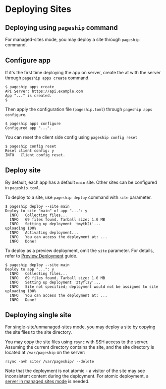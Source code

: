 # Deploying Sites

## Deploying using `pageship` command

For managed-sites mode, you may deploy a site through `pageship` command.

## Configure app

If it's the first time deploying the app on server, create the at with the
server through `pageship apps create` command.

```
$ pageship apps create
API Server: https://api.example.com
App "..." is created.
$
```

Then apply the configuration file (`pageship.toml`) through `pageship apps configure`.

```
$ pageship apps configure
Configured app "...".
```

You can reset the client side config using `pageship config reset`

```
$ pageship config reset
Reset client config: y
INFO   Client config reset.
```

## Deploy site

By default, each app has a default `main` site. Other sites can be configured in
`pageship.toml`.

To deploy to a site, use `pageship deploy` command with `site` parameter.

```
$ pageship deploy --site main
Deploy to site "main" of app "...": y
  INFO   Collecting files...
  INFO   69 files found. Tarball size: 1.0 MB
  INFO   Setting up deployment 'tmytb2i'...
uploading 100%
  INFO   Activating deployment...
  INFO   You can access the deployment at: ...
  INFO   Done!
```

To deploy as a preview deployment, omit the `site` parameter. For details,
refer to [Preview Deployment](./features/preview-deployment.md) guide.

```
$ pageship deploy --site main
Deploy to app "...": y
  INFO   Collecting files...
  INFO   69 files found. Tarball size: 1.0 MB
  INFO   Setting up deployment 'ztyflzy'...
  INFO   Site not specified; deployment would not be assigned to site
uploading 100%
  INFO   You can access the deployment at: ...
  INFO   Done!
```

## Deploying single site

For single-site/unmanaged-sites mode, you may deploy a site by copying the site
files to the site directory.

You may copy the site files using `rsync` with SSH access to the server.
Assuming the current directory contains the site, and the site directory is
located at `/var/pageship` on the server:
```
rsync -avh site/ /var/pageship/ --delete
```

Note that the deployment is not atomic - a visitor of the site may see
inconsistent content during the deployment. For atomic deployment, a
[server in managed sites mode](setup/managed-sites.md) is needed.
